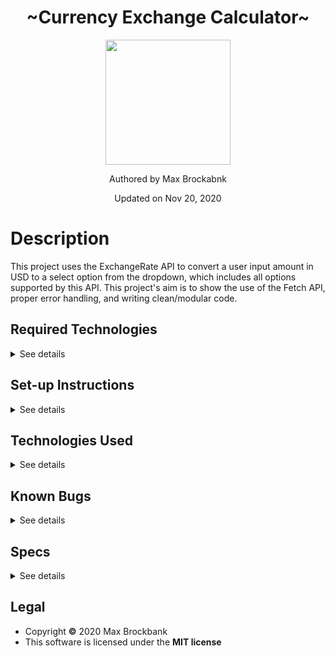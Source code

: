 <h1 align="center">~Currency Exchange Calculator~</h1>
<div align="center">
<img src="https://github.com/MaxBrockbank.png" width="200px" height="auto" >
</div>
<p align="center">Authored by Max Brockabnk</p>
<p align="center">Updated on Nov 20, 2020</p>

# Description

This project uses the ExchangeRate API to convert a user input amount in USD to a select option from the dropdown, which includes all options supported by this API. This project's aim is to show the use of the Fetch API, proper error handling, and writing clean/modular code.

## Required Technologies
<details>
<summary>See details</summary>

* Node.js / Webpack
* Modern web broswer
* Text editor
* ExchangeRate-API key _(see set-up instructions below)_

</details>

## Set-up Instructions
<details>
<summary>See details</summary>

1. Clone this repo to your computer
2. Go to the [ExchangeRate-API](https://www.exchangerate-api.com/) website and sign up for an API key (the free plan is all you need, see the _Standard Endpoint_ documentation for details on the API call made).
3. Create a `.env` file in the highest level of the project directory and create a global variable called `API_KEY` and set it equal to your api key that you just signed up for. Should look like: `API_KEY = (_your api key here_)`
4. Run `npm i` while in the highest level of the project directory to install node_modules/
5. Run `npm start` while in the highest level of the project directory which will launch the development server in your browser.

</details>

## Technologies Used
<details>
<summary>See details</summary>

* HTML 
* CSS / Bootstrap
* JavaScript / jQuery
* Node.js / Webpack
* ExchangeRate API

</details>

## Known Bugs
<details>
<summary>See details</summary>

</details>

## Specs
<details>
<summary>See details</summary>

| Behavior  | Input | Output  |
| :--- | :---: |  :---: |
|1. Make ExchangeRate API request| | Promise|
|2. Import API call response to main.js| | |
|3. Check if the API call response is an error object|||
|4. If not an error object, grab specific country conversion rate| country code = "EUR" | conversion rate=0.844|
|5. HTML dropdown selection with options whose values are set to a corresponding country code| Europe | "EUR"|
|6. UI Logic to grab the value of the currently selected dropdown option to be set to the variable `code` attached to a button event listener|||
|7. Use `code` variable to get exchange rate and mulitple against user input USD amount|$100 * 0.844|€84.32|
|8. Append converted currancy amount to the DOM|||
|9. Add all API exchange rate options to drop down|||
|10. Cache API results in session storage so we only make one API call. (If error testing the API call, you'll need to open up a new tab in your browser since the calls data is being stored in session storage which is checked for the exchange rate data before an API call is made.)|||

</details>

## Legal
* Copyright __©__ 2020 Max Brockbank
* This software is licensed under the __MIT license__